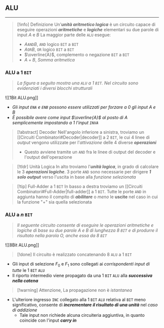 ## ALU
---
>[!info] Definizione
>Un'***unità aritmetico logica*** è un circuito capace di eseguire operazioni ***aritmetiche*** e ***logiche*** elementari su due parole di input $A$ e $B$
>La maggior parte delle `ALU` esegue:
>- $A$`AND`$B$, `AND` logico `BIT` a `BIT`
>- $A$`OR`$B$, `OR` logico `BIT` a `BIT`
>- $\overline{A}$, complemento o negazione `BIT` a `BIT`
>- $A+B$, *Somma aritmetica*

### ALU a $1$ `BIT`
>*La figura a seguito mostra una `ALU` a $1$ `BIT`. Nel circuito sono evidenziati i diversi blocchi strutturali*

![[1Bit ALU.png]]
- *Gli input `ENA` e `ENB` possono essere utilizzati per forzare a $0$ gli input $A$ e $B$*
- *È possibile avere come input $\overline{A}$ al posto di $A$ semplicemente impostando a $1$ l'input `INVA`*

>[!abstract] Decoder
>Nell'angolo inferiore a sinistra, troviamo un [[Circuiti Combinatori#Decoder|decoder]] a $2$ `BIT`, le cui 4 linee di *output* vengono utilizzate per l'*attivazione* delle 4 diverse ***operazioni***
>- Questo avviene tramite un `AND` fra le linee di output del decoder e l'output dell'operazione

>[!tldr] Unità Logica
>In alto troviamo l'***unità logica***, in grado di calcolare le 3 ***operazioni logiche***.
>3 porte `AND` sono necessarie per dirigere ***1 solo output*** verso l'uscita in base alla *funzione selezionata*

>[!tip] Full-Adder a $1$ `BIT`
>In basso a destra troviamo un [[Circuiti Combinatori#Full-Adder|full-adder]] a $1$ `BIT`.
>Tutte le porte `AND` in aggiunta hanno il compito di ***abilitare*** o *meno* le **uscite** nel caso in cui la funzione "$+$" sia quella selezionata

### ALU a $n$ `BIT`
>*Il seguente circuito consente di eseguire le operazioni aritmetiche e logiche di base su due parole $A$ e $B$ di lunghezza $8$ `BIT` e di produrre il risultato nella parola $O$, anche essa da $8$ `BIT`*

![[8Bit ALU.png]]

>[!done] Il circuito è realizzato concatenando $8$ `ALU` a $1$ `BIT`

- Gli input di selezione $F_{0}$ e $F_{1}$ sono collegati ai *corrispondenti input di tutte* le $1$ `BIT` `ALU`
- Il riporto intermedio viene propagato da una $1$ `BIT` `ALU` alla ***successiva nella catena***
>[!warning] Attenzione, La propagazione non è *istantanea*

- L'ulteriore ingresso `INC` collegato alla $1$ `BIT` `ALU` relativa al `BIT` meno significativo, consente di ***incrementare il risultato di una unità*** nel *caso di addizione*
	- Tale input non richiede alcuna circuiteria aggiuntiva, in quanto coincide con l'input ***carry in***

